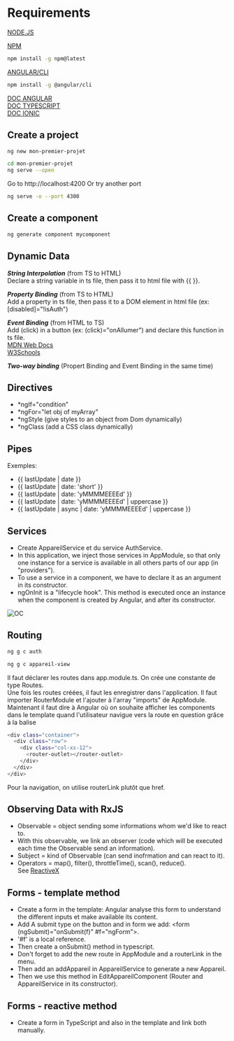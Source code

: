 # Requirements

[NODE.JS](https://nodejs.org/en/download/)  

[NPM](https://docs.npmjs.com/)
``` bash
npm install -g npm@latest
```

[ANGULAR/CLI](https://cli.angular.io/)
``` bash
npm install -g @angular/cli
```

[DOC ANGULAR](https://angular.io/)  
[DOC TYPESCRIPT](https://www.typescriptlang.org/docs/home.html)  
[DOC IONIC](https://ionicframework.com/docs/)  


## Create a project
``` bash
ng new mon-premier-projet
```
``` bash
cd mon-premier-projet
ng serve --open
```
Go to http://localhost:4200
Or try another port
``` bash
ng serve -o --port 4300
```

## Create a component
``` bash
ng generate component mycomponent
```

## Dynamic Data

***String Interpolation***  (from TS to HTML)  
Declare a string variable in ts file, then pass it to html file with {{ }}.

***Property Binding***  (from TS to HTML)  
Add a property in ts file, then pass it to a DOM element in html file (ex: [disabled]="!isAuth")

***Event Binding*** (from HTML to TS)  
Add (click) in a button (ex: (click)="onAllumer") and declare this function in ts file.  
[MDN Web Docs](https://developer.mozilla.org/fr/docs/Web/Guide/DOM/Events/Creating_and_triggering_events)  
[W3Schools](https://www.w3schools.com/js/js_events.asp)  

***Two-way binding*** (Propert Binding and Event Binding in the same time)  

## Directives

- *ngIf="condition"  
- *ngFor="let obj of myArray"  
- *ngStyle (give styles to an object from Dom dynamically)  
- *ngClass (add a CSS class dynamically)  

## Pipes  

Exemples:
- {{ lastUpdate | date }}  
- {{ lastUpdate | date: 'short' }}  
- {{ lastUpdate | date: 'yMMMMEEEEd' }}  
- {{ lastUpdate | date: 'yMMMMEEEEd' | uppercase }}  
- {{ lastUpdate | async | date: 'yMMMMEEEEd' | uppercase }}  

## Services  

- Create AppareilService et du service AuthService.  
- In this application, we inject those services in AppModule, so that only one instance for a service is available in all others parts of our app (in "providers").    
- To use a service in a component, we have to declare it as an argument in its constructor.
- ngOnInit is a "lifecycle hook". This method is executed once an instance when the component is created by Angular, and after its constructor.  

![OC](https://user.oc-static.com/upload/2018/02/23/15194057472768_Screen%20Shot%202018-02-23%20at%2018.08.45.png)  

## Routing

``` bash
ng g c auth
```
``` bash
ng g c appareil-view
```
Il faut déclarer les routes dans app.module.ts. On crée une constante de type Routes.  
Une fois les routes créées, il faut les enregistrer dans l'application. Il faut importer RouterModule et l'ajouter à l'array "imports" de AppModule.  
Maintenant il faut dire à Angular où on souhaite afficher les components dans le template quand l'utilisateur navigue vers la route en question grâce à la balise <router-outlet>  
``` bash
<div class="container">
  <div class="row">
    <div class="col-xs-12">
      <router-outlet></router-outlet>
    </div>
  </div>
</div>
```
Pour la navigation, on utilise routerLink plutôt que href.

## Observing Data with RxJS  

- Observable = object sending some informations whom we'd like to react to.  
- With this observable, we link an observer (code which will be executed each time the Observable send an information).  
- Subject = kind of Observable (can send inofrmation and can react to it).  
- Operators = map(), filter(), throttleTime(), scan(), reduce().  
See [ReactiveX](http://reactivex.io/)

## Forms - template method  

- Create a form in the template: Angular analyse this form to understand the different inputs et make available its content.  
- Add A submit type on the button and in form we add: <form (ngSubmit)="onSubmit(f)" #f="ngForm">.  
- '#f' is a local reference.  
- Then create a onSubmit() method in typescript.  
- Don't forget to add the new route in AppModule and a routerLink in the menu.  
- Then add an addAppareil in AppareilService to generate a new Appareil.  
- Then we use this method in EditAppareilComponent (Router and AppareilService in its constructor).  


## Forms - reactive method  

- Create a form in TypeScript and also in the template and link both manually.


